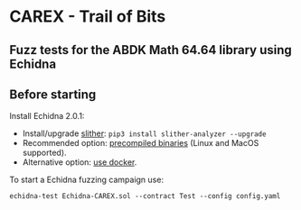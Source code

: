 # CAREX - Trail of Bits

## Fuzz tests for the ABDK Math 64.64 library using Echidna

## Before starting

Install Echidna 2.0.1:

- Install/upgrade [slither](https://github.com/crytic/slither): `pip3 install slither-analyzer --upgrade`
- Recommended option: [precompiled binaries](https://github.com/crytic/echidna/releases/tag/v2.0.1) (Linux and MacOS supported).
- Alternative option: [use docker](https://hub.docker.com/layers/echidna/trailofbits/echidna/v2.0.1/images/sha256-526df14f9a90ba5615816499844263e851d7f34ed241acbdd619eb7aa0bb8556?context=explore).

To start a Echidna fuzzing campaign use:

```
echidna-test Echidna-CAREX.sol --contract Test --config config.yaml
```
